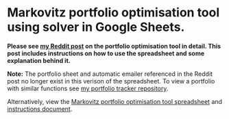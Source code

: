 # Markovitz portfolio optimisation tool using solver in Google Sheets.

**Please see [my Reddit post](
https://www.reddit.com/r/stocks/comments/crmpx7/i_made_a_portfolio_optimisation_tool_spreadsheet/) on the portfolio optimisation tool in detail. This post includes instructions on how to use the spreadsheet and some explanation behind it.**


**Note:** The portfolio sheet and automatic emailer referenced in the Reddit post no longer exist in this verison of the spreadsheet. To view a portfolio with similar functions see [my portfolio tracker repository](https://github.com/GeorgeBates98/Portfolio-Tracker).

Alternatively, view the [Markovitz portfolio optimisation tool spreadsheet](https://docs.google.com/spreadsheets/d/1OTRZ1oOG-yJLo3H3M0F6GXn3rloo3R0Ag_vTqY0cjao/edit?usp=sharing) and [instructions document](https://docs.google.com/document/d/1Cbr60isKWouA0y-alByTX7fkFoXMAIcH4gkhhGu0qpI/edit?usp=sharing).


